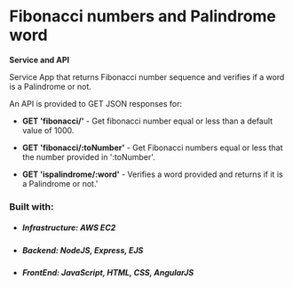 # Fibonacci numbers and Palindrome word
<p><strong>Service and API</strong></p>
Service App that returns Fibonacci number sequence and verifies if a word is a Palindrome or not.

An API is provided to GET JSON responses for:
<ul>
    <li><p><strong>GET 'fibonacci/'</strong> - Get fibonacci number equal or less than a default value of 1000.</p></li>
    <li><p><strong>GET 'fibonacci/:toNumber'</strong> - Get Fibonacci numbers equal or less that the number provided in ':toNumber'.</p></li>
    <li><p><strong>GET 'ispalindrome/:word'</strong> - Verifies a word provided and returns if it is a Palindrome or not.'</p></li>
</ul>

<h3>Built with:</h3>
<ul>
    <li><h5><strong>Infrastructure:</strong> AWS EC2</h5></li>
    <li><h5><strong>Backend:</strong> NodeJS, Express, EJS</h5></li>
    <li><h5><strong>FrontEnd:</strong> JavaScript, HTML, CSS, AngularJS</h5></li>
</ul>